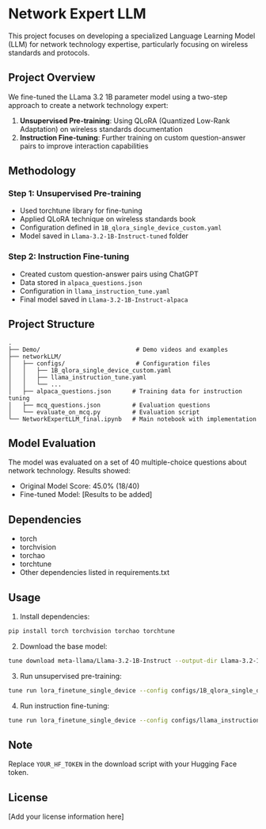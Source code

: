# Network Expert LLM

This project focuses on developing a specialized Language Learning Model (LLM) for network technology expertise, particularly focusing on wireless standards and protocols.

## Project Overview

We fine-tuned the LLama 3.2 1B parameter model using a two-step approach to create a network technology expert:

1. **Unsupervised Pre-training**: Using QLoRA (Quantized Low-Rank Adaptation) on wireless standards documentation
2. **Instruction Fine-tuning**: Further training on custom question-answer pairs to improve interaction capabilities

## Methodology

### Step 1: Unsupervised Pre-training
- Used torchtune library for fine-tuning
- Applied QLoRA technique on wireless standards book
- Configuration defined in `1B_qlora_single_device_custom.yaml`
- Model saved in `Llama-3.2-1B-Instruct-tuned` folder

### Step 2: Instruction Fine-tuning
- Created custom question-answer pairs using ChatGPT
- Data stored in `alpaca_questions.json`
- Configuration in `llama_instruction_tune.yaml`
- Final model saved in `Llama-3.2-1B-Instruct-alpaca`

## Project Structure

```
.
├── Demo/                           # Demo videos and examples
├── networkLLM/
│   ├── configs/                    # Configuration files
│   │   ├── 1B_qlora_single_device_custom.yaml
│   │   ├── llama_instruction_tune.yaml
│   │   └── ...
│   ├── alpaca_questions.json      # Training data for instruction tuning
│   ├── mcq_questions.json         # Evaluation questions
│   └── evaluate_on_mcq.py         # Evaluation script
└── NetworkExpertLLM_final.ipynb   # Main notebook with implementation
```

## Model Evaluation

The model was evaluated on a set of 40 multiple-choice questions about network technology. Results showed:

- Original Model Score: 45.0% (18/40)
- Fine-tuned Model: [Results to be added]

## Dependencies

- torch
- torchvision
- torchao
- torchtune
- Other dependencies listed in requirements.txt

## Usage

1. Install dependencies:
```bash
pip install torch torchvision torchao torchtune
```

2. Download the base model:
```bash
tune download meta-llama/Llama-3.2-1B-Instruct --output-dir Llama-3.2-1B-Instruct
```

3. Run unsupervised pre-training:
```bash
tune run lora_finetune_single_device --config configs/1B_qlora_single_device_custom.yaml
```

4. Run instruction fine-tuning:
```bash
tune run lora_finetune_single_device --config configs/llama_instruction_tune.yaml
```

## Note
Replace `YOUR_HF_TOKEN` in the download script with your Hugging Face token.

## License
[Add your license information here]
